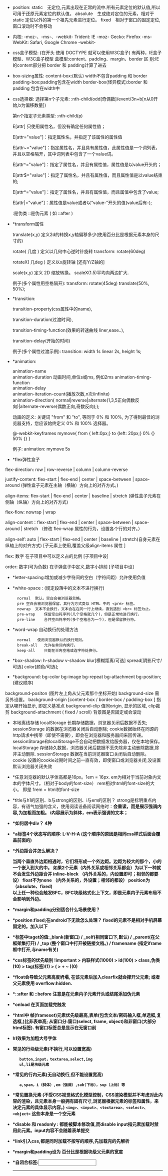 - position:
  static　无定位,元素出现在正常的流中.所有元素定位的默认值,所以可用于还原元素定位的默认值。
  absolute　生成绝对定位的元素，相对于 static 定位以外的第一个祖先元素进行定位。
  fixed　相对于窗口的固定定位,窗口滚动时不会移动

- 内核: -moz-、-ms-、-webkit- 
Trident: IE  -moz-
Gecko: Firefox  -ms-
WebKit: Safari, Google Chrome -webkit-

- css盒子模型:  (在开头 使用 DOCTYPE 就可以使用W3C盒子)
    有两种，IE盒子模型、W3C盒子模型
    盒模型:content、padding、margin、border
    区  别:IE的content部分把 border 和 padding计算了进去

- box-sizing属性:
content-box:(默认)  width不包含padding 和 border
padding-box:padding包含在width
border-box(怪异模式):border 和padding 包含在width中

- css选择器:
    选择第n个子元素: :nth-child(odd[奇偶数]/event/3n+b[n从0开始,b为偏移数量])   
    
    第n个指定子元素类型:   :nth-child(p)

    E[attr]   只使用属性名，但没有确定任何属性值；
    
    E[attr="value"]：指定属性名，并指定了该属性的属性值
    
    E[attr~="value"]：指定属性名，并且具有属性值，此属性值是一个词列表，并且以空格隔开，其中词列表中包含了一个value词。
    
    E[attr^="value"]：指定了属性名，并且有属性值，属性值是以value开头的；
    
    E[attr$="value"]：指定了属性名，并且有属性值，而且属性值是以value结束的;
    
    E[attr*="value"]：指定了属性名，并且有属性值，而且属值中包含了value;
    
    E[attr|="value"]：属性值是value或者以“value-”开头的值(value后有-);

    :是伪类 ::是伪元素  ( 如 ::after )


- *transform属性  

    translate(x,y)  定义2d的转换x,y轴偏移多少(使用百分比是根据元素本身的尺寸的)
    
    rotate( 几度 )  定义以几何中心逆时针旋转  transform: rotate(60deg)
    
    rotateX( 几deg ) 定义以x旋转轴  [还有Y/Z轴的]
    
    scale(x,y)     定义 2D 缩放转换。 scaleX(1.5)平均向两边扩大.
    
    例子(多个属性用空格隔开): transform: rotate(45deg) translate(50%, 50%);    

- *transition: 

    transition-property(css属性中的name), 
    
    transition-duration(过渡时间),
    
    transition-timing-function(效果的转速曲线 liner,ease..), 
    
    transition-delay(开始的时间)
    
    例子(多个属性过渡示例): transition: width 1s linear 2s, height 1s;

- *animation:

    animation-name  
    animation-duration  动画时间,单位s或ms, 例如2ms
    animation-timing-function  
    animation-delay  
    animation-iteration-count(播放次数,n次/infinite)  
    animation-direction( normal|reverse|alternate(1,3,5正向偶数反向)|alternate-reverse(偶数正向,奇数反向););
    
    动画的定义: 关键词 "from" 和 "to", 等同于 0% 和 100%, 为了得到最佳的浏览器支持，您应该始终定义 0% 和 100% 选择器。
    
    @-webkit-keyframes mymove{
      from { left:0px;}
      to {left: 20px;}
      0% {}
      50% {}
    }
    
    例子: animation: mymove 5s

- *flex弹性盒子

 flex-direction: row | row-reverse | column | column-reverse
 
 justify-content: flex-start | flex-end | center | space-between | space-around (弹性盒子元素在主轴（横轴）方向上的对齐方式。)
 
 align-items: flex-start | flex-end | center | baseline | stretch (弹性盒子元素在侧轴（纵轴）方向上的对齐方式) 
 
 flex-flow:  nowrap | wrap
 
 align-content：flex-start | flex-end | center | space-between | space-around | stretch （修改 flex-wrap 属性的行为，设置各个行的对齐。）
 
 align-self: auto | flex-start | flex-end | center | baseline | stretch(自身元素在纵轴上的对齐方式) [子元素上使用,覆盖父级align-items 属性 ]
 
 flex: 数字 在子项目中可以定义占的比例  [子项目中设]
 
 order: 数字(可为负数)   在子弹盒子中定义,数字小排前  [子项目中设]
 

- *letter-spacing:增加或减少字符间的空白（字符间距）允许使用负值

- *white-space : (规定段落中的文本不进行换行)

        normal	默认。空白会被浏览器忽略。 
        pre	空白会被浏览器保留。其行为方式类似 HTML 中的 <pre> 标签。
        nowrap	文本不会换行，文本会在在同一行上继续，直到遇到 <br> 标签为止。
        pre-wrap    保留空白符序列(几个空格就几个)，但是正常地进行换行。
        pre-line    合并空白符序列(多个空格合为一个)，但是保留换行符。

- *word-wrap    自动换行的处理方法

        normal   使用浏览器默认的换行规则。
        break-all	允许在单词内换行。
        keep-all	只能在半角空格或连字符处换行。

- *box-shadow: h-shadow v-shadow blur[模糊距离/可选] spread[阴影尺寸/可选] color[颜色/可选];

- *background: bg-color bg-image bg-repeat bg-attachment bg-position;(建议顺序)

background-positon (图片左上角从父元素那个坐标开始)
background-size 需另外设置。
background-origin [content-box / border-box / padding-box ] 指定从哪开始显示, 即定义基准点
background-clip  值同origin, 显示的区域, clip裁剪
background-attachment ( fixed / scroll) 背景图是否固定或会滚动

- 本地离线存储 localStorage 长期存储数据，浏览器关闭后数据不丢失;
sessionStorage 的数据在浏览器关闭后自动删除;
cookie数据始终在同源的http请求中携带（即使不需要），即会在浏览器和服务器间来回传递。
sessionStorage和localStorage不会自动把数据发给服务器，仅在本地保存。
localStorage    存储持久数据，浏览器关闭后数据不丢失除非主动删除数据,除非主动删除.
sessionStorage  数据在当前浏览器窗口关闭后自动删除。
cookie          设置的cookie过期时间之前一直有效，即使窗口或浏览器关闭,没设置默认浏览器关闭失效

- *任意浏览器的默认字体高都是16px。1em = 16px. em为相对于当前对象内文本的字体尺寸。（相对于body的font-size）  rem相对html的font-size的大小。 即是 1rem = html的font-size


- *title与h1的区别、b与strong的区别、i与em的区别？
strong是标明重点内容，有语气加强的含义，使用阅读设备阅读网络时：<strong>会重读，而<B>是展示强调内容,为加粗而加粗。
i内容展示为斜体，em表示强调的文本；

- *如何居中div？
4种

- *a标签4个状态写的顺序:  L-V-H-A (这个顺序的原因是相同css样式后面会覆盖前面的)

- *外边距合并怎么解决？  
 
  当两个垂直外边距相遇时，它们将形成一个外边距。边距为较大的那个，小的一个嵌入到大的中。 
  如果2个元素（内外关系或相邻关系都会）为以下一种就不会发生外边距合并
  inline-block （内外关系的，内设置即可；相邻的都要设）
  float不为none  （内外关系的，外设置；相邻的都设）
  position为（absolute、fixed)  
以上任一种也会触发BFC，BFC块级格式化上下文，即是元素内子元素布局不会影响到外边。
 
- *margin和padding分别适合什么场景使用？

- *position:fixed;在android下无效怎么处理？
fixed的元素不是相对手机屏幕固定的。加入以下
<meta name="viewport" content="width=device-width, initial-scale=1.0, maximum-scale=1.0, minimum-scale=1.0, user-scalable=no"/>

- *<a>标签中taget的值:_blank(新窗口) / _self(相同窗口下,默认) / _parent(在父框架集打开) / 
_top (整个窗口中打开被链接文档。) / framename (指定iframe框中打开,与name有关) 

- *css标签的优先级别
 !important > 内联样式(1000) > id(100) > class,伪类(10) > tag(标签)(1) >  ( > + ~ )(0)

- *float会导致父元素高度坍塌, 在该元素后加入clearfix就会撑开父元素; 或者父元素使用 overflow:hidden.

- *::after 和 ::before 注意是在元素内子元素开头或结尾添加伪元素

- *onload  在页面加载完触发

- *html中 帧(frameset)元素优先级最高,表单(包含文本/密码输入框,单选框,复选框,)比非表单高;
从窗口分:窗口(select, frame, object)和非窗口(大部分html标签). 有窗口标签总是显示在无窗口前

- h1效果为加粗大号字体

- 常见的行块级元素(不换行,可以设置宽高)

         button,input，textarea,select,img
         ul,li是块级元素

- *常见的行内元素(无自动换行,但不能设置宽高)      
   
         a,span，i（斜体）,em（强调）,sub(下标)，sup（上标）等

- *常见置换元素  (不受CSS视觉格式化模型控制，CSS渲染模型并不考虑对此内容的渲染，且元素本身一般拥有固有尺寸,浏览器根据元素的标签和属性，来决定元素的具体显示内容。)
  `<img>、<input>、<textarea>、<select>、<object>` 这些本身是一个空元素

- *disable 和 readonly  : 都能被脚本修改值,而disable input指元素加载时禁用此元素。input内容不会随着表单提交

- *link引入css,都是同时加载不按写的顺序,先加载完的先解析

- *margin和padding设为 **百分比是根据块级父元素的宽度**

- *自闭合标签:<input/><img/><br/><link/><hr/>

